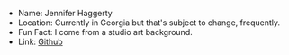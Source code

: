 - Name: Jennifer Haggerty
- Location: Currently in Georgia but that's subject to change, frequently.
- Fun Fact: I come from a studio art background.
- Link: [Github](https://github.com/JennHaggerty)